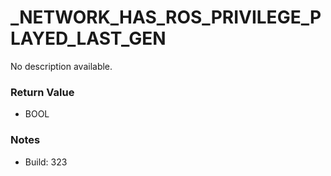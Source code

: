 # _NETWORK_HAS_ROS_PRIVILEGE_PLAYED_LAST_GEN

No description available.

### Return Value
* BOOL

### Notes
* Build: 323

